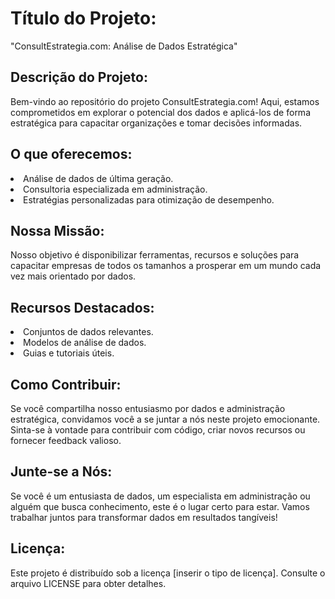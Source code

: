 <h1>Título do Projeto:</h1>
"ConsultEstrategia.com: Análise de Dados Estratégica"

<h2>Descrição do Projeto:</h2>
Bem-vindo ao repositório do projeto ConsultEstrategia.com! Aqui, estamos comprometidos em explorar o potencial dos dados e aplicá-los de forma estratégica para capacitar organizações e tomar decisões informadas.

<h2>O que oferecemos:</h2>

<li>Análise de dados de última geração.</li>
<li>Consultoria especializada em administração.</li>
<li>Estratégias personalizadas para otimização de desempenho.</li>

<h2>Nossa Missão:</h2>
Nosso objetivo é disponibilizar ferramentas, recursos e soluções para capacitar empresas de todos os tamanhos a prosperar em um mundo cada vez mais orientado por dados.

<h2>Recursos Destacados:</h2>

<li>Conjuntos de dados relevantes.</li>
<li>Modelos de análise de dados.</li>
<li>Guias e tutoriais úteis.</li>
  
<h2>Como Contribuir:</h2>
Se você compartilha nosso entusiasmo por dados e administração estratégica, convidamos você a se juntar a nós neste projeto emocionante. Sinta-se à vontade para contribuir com código, criar novos recursos ou fornecer feedback valioso.

<h2>Junte-se a Nós:</h2>
Se você é um entusiasta de dados, um especialista em administração ou alguém que busca conhecimento, este é o lugar certo para estar. Vamos trabalhar juntos para transformar dados em resultados tangíveis!

<h2>Licença:</h2>
Este projeto é distribuído sob a licença [inserir o tipo de licença]. Consulte o arquivo LICENSE para obter detalhes.
